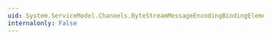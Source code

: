 ```yaml
---
uid: System.ServiceModel.Channels.ByteStreamMessageEncodingBindingElement.ShouldSerializeReaderQuotas
internalonly: False
---
```

